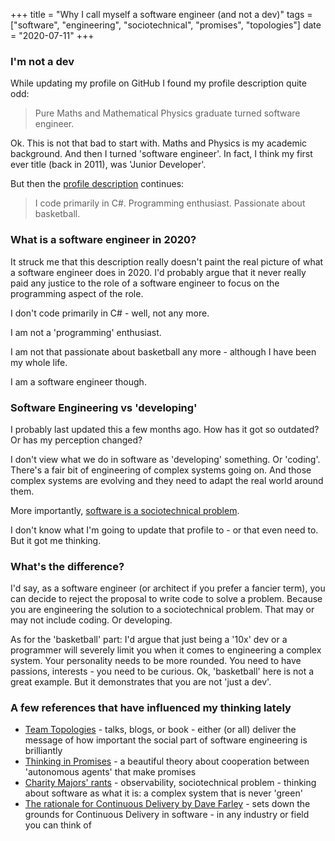 +++
title =  "Why I call myself a software engineer (and not a dev)"
tags = ["software", "engineering", "sociotechnical", "promises", "topologies"]
date = "2020-07-11"
+++

### I'm not a dev

While updating my profile on GitHub I found my profile description quite odd:

> Pure Maths and Mathematical Physics graduate turned software engineer.

Ok. This is not that bad to start with. Maths and Physics is my academic background. And then I turned 'software engineer'. In fact, I think my first ever title (back in 2011), was 'Junior Developer'.

But then the [profile description](https://github.com/Apostolos-Daniel) continues:

> I code primarily in C#. Programming enthusiast. Passionate about basketball.

### What is a software engineer in 2020?

It struck me that this description really doesn't paint the real picture of what a software engineer does in 2020. I'd probably argue that it never really paid any justice to the role of a software engineer to focus on the programming aspect of the role.

I don't code primarily in C# - well, not any more.

I am not a 'programming' enthusiast.

I am not that passionate about basketball any more - although I have been my whole life.

I am a software engineer though.

### Software Engineering vs 'developing'

I probably last updated this a few months ago. How has it got so outdated? Or has my perception changed?

I don't view what we do in software as 'developing' something. Or 'coding'. There's a fair bit of engineering of complex systems going on. And those complex systems are evolving and they need to adapt the real world around them.

More importantly, [software is a sociotechnical problem](https://www.honeycomb.io/blog/the-future-of-software-is-a-sociotechnical-problem/
).

I don't know what I'm going to update that profile to - or that even need to. But it got me thinking.

### What's the difference?

I'd say, as a software engineer (or architect if you prefer a fancier term), you can decide to reject the proposal to write code to solve a problem. Because you are engineering the solution to a sociotechnical problem. That may or may not include coding. Or developing.

As for the 'basketball' part: I'd argue that just being a '10x' dev or a programmer will severely limit you when it comes to engineering a complex system. Your personality needs to be more rounded. You need to have passions, interests - you need to be curious. Ok, 'basketball' here is not a great example. But it demonstrates that you are not 'just a dev'.

### A few references that have influenced my thinking lately

- [Team Topologies](https://teamtopologies.com/) - talks, blogs, or book - either (or all) deliver the message of how important the social part of software engineering is brilliantly
- [Thinking in Promises](http://markburgess.org/TIpromises.html) - a beautiful theory about cooperation between 'autonomous agents' that make promises
- [Charity Majors' rants](https://charity.wtf/) - observability, sociotechnical problem - thinking about software as what it is: a complex system that is never 'green'
- [The rationale for Continuous Delivery by Dave Farley](https://www.youtube.com/watch?v=GIcDy3-HIk0) - sets down the grounds for Continuous Delivery in software - in any industry or field you can think of
